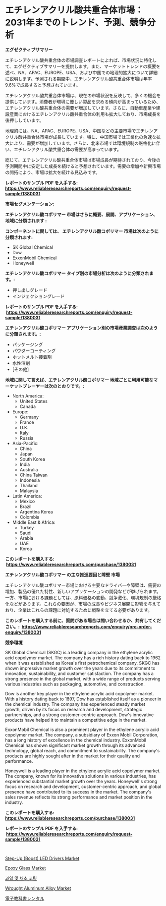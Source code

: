 <p><h1>エチレンアクリル酸共重合体市場：2031年までのトレンド、予測、競争分析</h1></p><p><strong>エグゼクティブサマリー</strong></p>
<p><p>エチレンアクリル酸共重合体の市場調査レポートによれば、市場状況に特化して、エグゼクティブサマリーを提供します。また、マーケットトレンドの概要を述べ、NA、APAC、EUROPE、USA、および中国での地理的拡大について詳細に説明します。予測される期間中、エチレンアクリル酸共重合体市場は年率9.6%で成長すると予想されています。</p><p>エチレンアクリル酸共重合体市場は、現在の市場状況を反映して、多くの機会を提供しています。消費者が環境に優しい製品を求める傾向が高まっているため、エチレンアクリル酸共重合体の需要が増加しています。さらに、自動車産業や建設産業におけるエチレンアクリル酸共重合体の利用も拡大しており、市場成長を後押ししています。</p><p>地理的には、NA、APAC、EUROPE、USA、中国などの主要市場でエチレンアクリル酸共重合体市場が成長しています。特に、中国市場では工業化の急速な拡大により、需要が増加しています。さらに、北米市場では環境規制の厳格化に伴い、エチレンアクリル酸共重合体の需要が高まっています。</p><p>総じて、エチレンアクリル酸共重合体市場は市場成長が期待されており、今後の予測期間中に安定した成長を続けると予想されています。需要の増加や新興市場の開拓により、市場は拡大を続ける見込みです。</p></p>
<p><strong>レポートのサンプル PDF を入手する: <a href="https://www.reliableresearchreports.com/enquiry/request-sample/1380031">https://www.reliableresearchreports.com/enquiry/request-sample/1380031</a></strong></p>
<p><strong>市場セグメンテーション:</strong></p>
<p><strong> エチレンアクリル酸コポリマー 市場はさらに概要、展開、アプリケーション、地域に分類されます :</strong></p>
<p><strong>コンポーネントに関しては、 エチレンアクリル酸コポリマー 市場は次のように分類されます: &nbsp;</strong></p>
<p><ul><li>SK Global Chemical</li><li>Dow</li><li>ExxonMobil Chemical</li><li>Honeywell</li></ul></p>
<p><strong> エチレンアクリル酸コポリマー タイプ別の市場分析は次のように分類されます。:</strong></p>
<p><ul><li>押し出しグレード</li><li>インジェクショングレード</li></ul></p>
<p><strong>レポートのサンプル PDF を入手する: &nbsp;<a href="https://www.reliableresearchreports.com/enquiry/request-sample/1380031">https://www.reliableresearchreports.com/enquiry/request-sample/1380031</a></strong></p>
<p><strong> エチレンアクリル酸コポリマー アプリケーション別の市場産業調査は次のように分類されます。:</strong></p>
<p><ul><li>パッケージング</li><li>パウダーコーティング</li><li>ホットメルト接着剤</li><li>水性溶剤</li><li>[その他]</li></ul></p>
<p><strong>地域に関して言えば、エチレンアクリル酸コポリマー 地域ごとに利用可能なマーケットプレーヤーは次のとおりです。:</strong></p>
<p><ul>
    <li>
        North America:
        <ul>
            <li>United States</li>
            <li>Canada</li>
        </ul>
    </li>
    <li>
        Europe:
        <ul>
            <li>Germany</li>
            <li>France</li>
            <li>U.K.</li>
            <li>Italy</li>
            <li>Russia</li>
        </ul>
    </li>
    <li>
        Asia-Pacific:
        <ul>
            <li>China</li>
            <li>Japan</li>
            <li>South Korea</li>
            <li>India</li>
            <li>Australia</li>
            <li>China Taiwan</li>
            <li>Indonesia</li>
            <li>Thailand</li>
            <li>Malaysia</li>
        </ul>
    </li>
    <li>
        Latin America:
        <ul>
            <li>Mexico</li>
            <li>Brazil</li>
            <li>Argentina Korea</li>
            <li>Colombia</li>
        </ul>
    </li>
    <li>
        Middle East & Africa:
        <ul>
            <li>Turkey</li>
            <li>Saudi</li>
            <li>Arabia</li>
            <li>UAE</li>
            <li>Korea</li>
        </ul>
    </li>
    </ul></p>
<p><strong>このレポートを購入する: &nbsp;<a href="https://www.reliableresearchreports.com/purchase/1380031">https://www.reliableresearchreports.com/purchase/1380031</a></strong></p>
<p><strong>エチレンアクリル酸コポリマー の主な推進要因と障壁 市場</strong></p>
<p><p>エチレンアクリル酸コポリマー市場における主要なドライバーや障壁は、需要の増加、製品の優れた特性、新しいアプリケーションの開発などが挙げられます。一方、市場における課題としては、原料価格の変動、競争激化、環境規制の厳格化などがあります。これらの要因が、市場の成長やビジネス展開に影響を与えており、企業はこれらの課題に対処するために戦略を立てる必要があります。</p></p>
<p><strong>このレポートを購入する前に、質問がある場合は問い合わせるか、共有してください。:&nbsp; <a href="https://www.reliableresearchreports.com/enquiry/pre-order-enquiry/1380031">https://www.reliableresearchreports.com/enquiry/pre-order-enquiry/1380031</a></strong></p>
<p><strong>競争環境</strong></p>
<p><p>SK Global Chemical (SKGC) is a leading company in the ethylene acrylic acid copolymer market. The company has a rich history dating back to 1962 when it was established as Korea's first petrochemical company. SKGC has shown impressive market growth over the years due to its commitment to innovation, sustainability, and customer satisfaction. The company has a strong presence in the global market, with a wide range of products serving various industries such as packaging, automotive, and construction.</p><p>Dow is another key player in the ethylene acrylic acid copolymer market. With a history dating back to 1897, Dow has established itself as a pioneer in the chemical industry. The company has experienced steady market growth, driven by its focus on research and development, strategic partnerships, and a strong customer-centric approach. Dow's innovative products have helped it to maintain a competitive edge in the market.</p><p>ExxonMobil Chemical is also a prominent player in the ethylene acrylic acid copolymer market. The company, a subsidiary of Exxon Mobil Corporation, has a long history of excellence in the chemical industry. ExxonMobil Chemical has shown significant market growth through its advanced technology, global reach, and commitment to sustainability. The company's products are highly sought after in the market for their quality and performance.</p><p>Honeywell is a leading player in the ethylene acrylic acid copolymer market. The company, known for its innovative solutions in various industries, has experienced substantial market growth over the years. Honeywell's strong focus on research and development, customer-centric approach, and global presence have contributed to its success in the market. The company's sales revenue reflects its strong performance and market position in the industry.</p></p>
<p><strong>このレポートを購入する: &nbsp; <a href="https://www.reliableresearchreports.com/purchase/1380031">https://www.reliableresearchreports.com/purchase/1380031</a></strong></p>
<p><strong>レポートのサンプル PDF を入手する: &nbsp;<a href="https://www.reliableresearchreports.com/enquiry/request-sample/1380031">https://www.reliableresearchreports.com/enquiry/request-sample/1380031</a></strong><strong></strong></p>
<p>&nbsp;</p>
<p><p><a href="https://issuu.com/reportprime-2/docs/step-up-boost-led-drivers-market-size-2030.pptx">Step-Up (Boost) LED Drivers Market</a></p><p><a href="https://github.com/lbird53714/Market-Research-Report-List-3/blob/main/epoxy-glass-market.md">Epoxy Glass Market</a></p><p><a href="https://github.com/vdhdwjyp90142/Market-Research-Report-List-1/blob/main/4188814192621.md">과일 및 채소 코팅</a></p><p><a href="https://github.com/dringals/Market-Research-Report-List-3/blob/main/wrought-aluminum-alloy-market.md">Wrought Aluminum Alloy Market</a></p><p><a href="https://github.com/sghwr779811674/Market-Research-Report-List-1/blob/main/4398205192896.md">電子教科書レンタル</a></p></p>